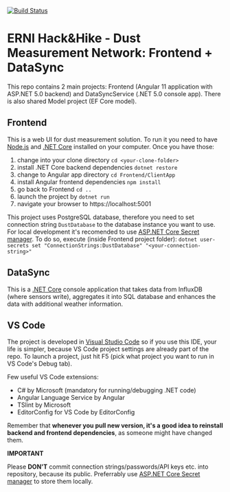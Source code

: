[![Build Status](https://dev.azure.com/nej0372/ERNI%20Dust%20Measurement%20Network/_apis/build/status/ERNICommunity.hh-dust-fe-be?branchName=master)](https://dev.azure.com/nej0372/ERNI%20Dust%20Measurement%20Network/_build/latest?definitionId=1&branchName=master)

# ERNI Hack&amp;Hike - Dust Measurement Network: Frontend + DataSync

This repo contains 2 main projects: Frontend (Angular 11 application with ASP.NET 5.0 backend) and DataSyncService (.NET 5.0 console app). There is also shared Model project (EF Core model).

## Frontend

This is a web UI for dust measurement solution.
To run it you need to have [Node.js](https://nodejs.org) and [.NET Core](https://www.microsoft.com/net/download) installed on your computer. Once you have those:
 1. change into your clone directory `cd <your-clone-folder>`
 1. install .NET Core backend dependencies `dotnet restore`
 1. change to Angular app directory `cd Frontend/ClientApp`
 1. install Angular frontend dependencies `npm install`
 1. go back to Frontend `cd ..`
 1. launch the project by `dotnet run`
 1. navigate your browser to https://localhost:5001
 
This project uses PostgreSQL database, therefore you need to set connection string `DustDatabase` to the database instance you want to use. For local development it's recomended to use [ASP.NET Core Secret manager](https://docs.microsoft.com/en-us/aspnet/core/security/app-secrets?view=aspnetcore-2.1&tabs=windows#secret-manager). To do so, execute (inside Frontend project folder): `dotnet user-secrets set "ConnectionStrings:DustDatabase" "<your-connection-string>"`

## DataSync

This is a [.NET Core](https://www.microsoft.com/net/download) console application that takes data from InfluxDB (where sensors write), aggregates it into SQL database and enhances the data with additional weather information. 

## VS Code

The project is developed in [Visual Studio Code](https://code.visualstudio.com/) so if you use this IDE, your life is simpler, because VS Code project settings are already part of the repo. To launch a project, just hit F5 (pick what project you want to run in VS Code's Debug tab).

Few useful VS Code extensions:
- C# by Microsoft (mandatory for running/debugging .NET code)
- Angular Language Service by Angular
- TSlint by Microsoft
- EditorConfig for VS Code by EditorConfig

Remember that **whenever you pull new version, it's a good idea to reinstall backend and frontend dependencies**, as someone might have changed them.

**IMPORTANT**

Please **DON'T** commit connection strings/passwords/API keys etc. into repository, because its public. Preferrably use [ASP.NET Core Secret manager](https://docs.microsoft.com/en-us/aspnet/core/security/app-secrets?view=aspnetcore-2.1&tabs=windows#secret-manager) to store them locally.
